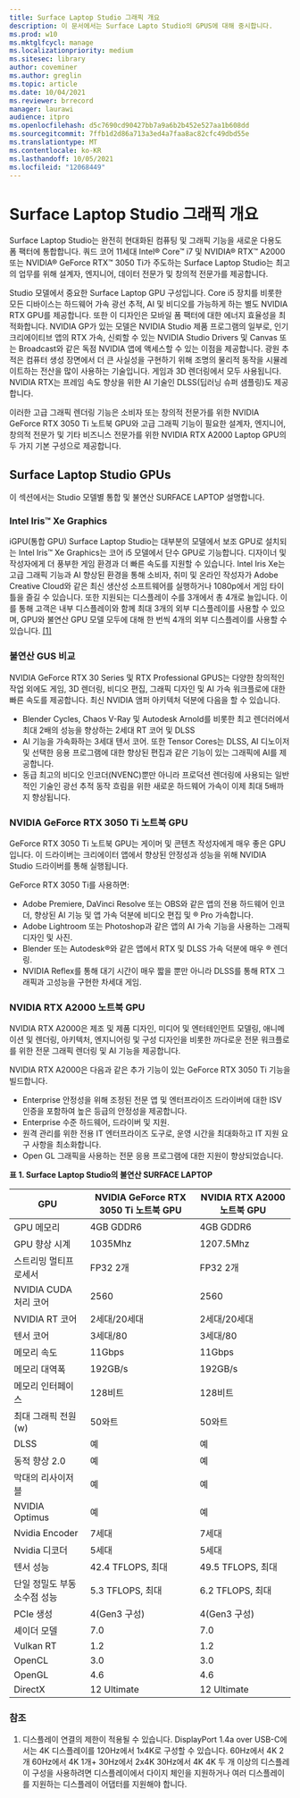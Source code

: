 ```yaml
---
title: Surface Laptop Studio 그래픽 개요
description: 이 문서에서는 Surface Lapto Studio의 GPUS에 대해 중시합니다.
ms.prod: w10
ms.mktglfcycl: manage
ms.localizationpriority: medium
ms.sitesec: library
author: coveminer
ms.author: greglin
ms.topic: article
ms.date: 10/04/2021
ms.reviewer: brrecord
manager: laurawi
audience: itpro
ms.openlocfilehash: d5c7690cd90427bb7a9a6b2b452e527aa1b608dd
ms.sourcegitcommit: 7ffb1d2d86a713a3ed4a7faa8ac82cfc49dbd55e
ms.translationtype: MT
ms.contentlocale: ko-KR
ms.lasthandoff: 10/05/2021
ms.locfileid: "12068449"
---
```

# <a name="surface-laptop-studio-graphics-overview"></a>Surface Laptop Studio 그래픽 개요

Surface Laptop Studio는 완전히 현대화된 컴퓨팅 및 그래픽 기능을 새로운 다용도 폼 팩터에 통합합니다. 쿼드 코어 11세대 Intel® Core™ i7 및 NVIDIA® RTX™ A2000 또는 NVIDIA® GeForce RTX™ 3050 Ti가 주도하는 Surface Laptop Studio는 최고의 업무를 위해 설계자, 엔지니어, 데이터 전문가 및 창의적 전문가를 제공합니다.
 
Studio 모델에서 중요한 Surface Laptop GPU 구성입니다. Core i5 장치를 비롯한 모든 디바이스는 하드웨어 가속 광선 추적, AI 및 비디오를 가능하게 하는 별도 NVIDIA RTX GPU를 제공합니다. 또한 이 디자인은 모바일 폼 팩터에 대한 에너지 효율성을 최적화합니다. NVIDIA GP가 있는 모델은 NVIDIA Studio 제품 프로그램의 일부로, 인기 크리에이티브 앱의 RTX 가속, 신뢰할 수 있는 NVIDIA Studio Drivers 및 Canvas 또는 Broadcast와 같은 독점 NVIDIA 앱에 액세스할 수 있는 이점을 제공합니다. 광원 추적은 컴퓨터 생성 장면에서 더 큰 사실성을 구현하기 위해 조명의 물리적 동작을 시뮬레이트하는 전산을 많이 사용하는 기술입니다. 게임과 3D 렌더링에서 모두 사용됩니다. NVIDIA RTX는 프레임 속도 향상을 위한 AI 기술인 DLSS(딥러닝 슈퍼 샘플링)도 제공합니다.
 
이러한 고급 그래픽 렌더링 기능은 소비자 또는 창의적 전문가를 위한 NVIDIA GeForce RTX 3050 Ti 노트북 GPU와 고급 그래픽 기능이 필요한 설계자, 엔지니어, 창의적 전문가 및 기타 비즈니스 전문가를 위한 NVIDIA RTX A2000 Laptop GPU의 두 가지 기본 구성으로 제공합니다.
 
## <a name="surface-laptop-studio-gpus"></a>Surface Laptop Studio GPUs

이 섹션에서는 Studio 모델별 통합 및 불연산 SURFACE LAPTOP 설명합니다.

### <a name="intel-iris-xe-graphics"></a>Intel Iris™ Xe Graphics

iGPU(통합 GPU) Surface Laptop Studio는 대부분의 모델에서 보조 GPU로 설치되는 Intel Iris™ Xe Graphics는 코어 i5 모델에서 단수 GPU로 기능합니다. 디자이너 및 작성자에게 더 풍부한 게임 환경과 더 빠른 속도를 지원할 수 있습니다. Intel Iris Xe는 고급 그래픽 기능과 AI 향상된 환경을 통해 소비자, 취미 및 온라인 작성자가 Adobe Creative Cloud와 같은 최신 생산성 소프트웨어를 실행하거나 1080p에서 게임 타이틀을 즐길 수 있습니다. 또한 지원되는 디스플레이 수를 3개에서 총 4개로 늘입니다. 이를 통해 고객은 내부 디스플레이와 함께 최대 3개의 외부 디스플레이를 사용할 수 있으며, GPU와 불연산 GPU 모델 모두에 대해 한 번씩 4개의 외부 디스플레이를 사용할 수 있습니다. [[1]](#references)

### <a name="comparing-discrete-gpus"></a>불연산 GUS 비교

NVIDIA GeForce RTX 30 Series 및 RTX Professional GPUS는 다양한 창의적인 작업 외에도 게임, 3D 렌더링, 비디오 편집, 그래픽 디자인 및 AI 가속 워크플로에 대한 빠른 속도를 제공합니다. 최신 NVIDIA 앰퍼 아키텍처 덕분에 다음을 할 수 있습니다.

- Blender Cycles, Chaos V-Ray 및 Autodesk Arnold를 비롯한 최고 렌더러에서 최대 2배의 성능을 향상하는 2세대 RT 코어 및 DLSS
- AI 기능을 가속화하는 3세대 텐서 코어. 또한 Tensor Cores는 DLSS, AI 디노이저 및 선택한 응용 프로그램에 대한 향상된 편집과 같은 기능이 있는 그래픽에 AI를 제공합니다.
- 동급 최고의 비디오 인코더(NVENC)뿐만 아니라 프로덕션 렌더링에 사용되는 일반적인 기술인 광선 추적 동작 흐림을 위한 새로운 하드웨어 가속이 이제 최대 5배까지 향상됩니다.

### <a name="nvidia-geforce-rtx-3050-ti-laptop-gpu"></a>NVIDIA GeForce RTX 3050 Ti 노트북 GPU

GeForce RTX 3050 Ti 노트북 GPU는 게이머 및 콘텐츠 작성자에게 매우 좋은 GPU입니다. 이 드라이버는 크리에이터 앱에서 향상된 안정성과 성능을 위해 NVIDIA Studio 드라이버를 통해 실행됩니다.
 
GeForce RTX 3050 Ti를 사용하면:

- Adobe Premiere, DaVinci Resolve 또는 OBS와 같은 앱의 전용 하드웨어 인코더, 향상된 AI 기능 및 앱 가속 덕분에 비디오 편집 및 ® Pro 가속합니다.
- Adobe Lightroom 또는 Photoshop과 같은 앱의 AI 가속 기능을 사용하는 그래픽 디자인 및 사진.
- Blender 또는 Autodesk®와 같은 앱에서 RTX 및 DLSS 가속 덕분에 매우 ® 렌더링. 
- NVIDIA Reflex를 통해 대기 시간이 매우 짧을 뿐만 아니라 DLSS를 통해 RTX 그래픽과 고성능을 구현한 차세대 게임.

### <a name="nvidia-rtx-a2000-laptop-gpu"></a>NVIDIA RTX A2000 노트북 GPU

NVIDIA RTX A2000은 제조 및 제품 디자인, 미디어 및 엔터테인먼트 모델링, 애니메이션 및 렌더링, 아키텍처, 엔지니어링 및 구성 디자인을 비롯한 까다로운 전문 워크플로를 위한 전문 그래픽 렌더링 및 AI 기능을 제공합니다.
 
NVIDIA RTX A2000은 다음과 같은 추가 기능이 있는 GeForce RTX 3050 Ti 기능을 빌드합니다.

- Enterprise 안정성을 위해 조정된 전문 앱 및 엔터프라이즈 드라이버에 대한 ISV 인증을 포함하여 높은 등급의 안정성을 제공합니다.
- Enterprise 수준 하드웨어, 드라이버 및 지원.
- 원격 관리를 위한 전용 IT 엔터프라이즈 도구로, 운영 시간을 최대화하고 IT 지원 요구 사항을 최소화합니다.
- Open GL 그래픽을 사용하는 전문 응용 프로그램에 대한 지원이 향상되었습니다.
 
**표 1. Surface Laptop Studio의 불연산 SURFACE LAPTOP**

| GPU                                         | NVIDIA GeForce RTX 3050 Ti 노트북 GPU | NVIDIA RTX A2000 노트북 GPU |
| ------------------------------------------- | ------------------------------------- | --------------------------- |
| GPU 메모리                                  | 4GB GDDR6                             | 4GB GDDR6                   |
| GPU 향상 시계                             | 1035Mhz                               | 1207.5Mhz                   |
| 스트리밍 멀티프로세서                   | FP32 2개                               | FP32 2개                     |
| NVIDIA CUDA 처리 코어                | 2560                                  | 2560                        |
| NVIDIA RT 코어                             | 2세대/20세대                          | 2세대/20세대                |
| 텐서 코어                                | 3세대/80                          | 3세대/80                |
| 메모리 속도                                 | 11Gbps                               | 11Gbps                     |
| 메모리 대역폭                            | 192GB/s                              | 192GB/s                    |
| 메모리 인터페이스                            | 128비트                               | 128비트                    |
| 최대 그래픽 전원(w)                  | 50와트                              | 50와트                    |
| DLSS                                        | 예                                   | 예                         |
| 동적 향상 2.0                           | 예                                   | 예                         |
| 막대의 리사이저블                               | 예                                   | 예                         |
| NVIDIA Optimus                              | 예                                   | 예                         |
| Nvidia Encoder                              | 7세대                               | 7세대                     |
| Nvidia 디코더                              | 5세대                               | 5세대                     |
| 텐서 성능                          | 42.4 TFLOPS, 최대                     | 49.5 TFLOPS, 최대           |
| 단일 정밀도 부동 소수점 성능 | 5.3 TFLOPS, 최대                      | 6.2 TFLOPS, 최대            |
| PCIe 생성                             | 4(Gen3 구성)                   | 4(Gen3 구성)         |
| 셰이더 모델                                | 7.0                                   | 7.0                         |
| Vulkan RT                                   | 1.2                                   | 1.2                         |
| OpenCL                                      | 3.0                                   | 3.0                         |
| OpenGL                                      | 4.6                                   | 4.6                         |
| DirectX                                     | 12 Ultimate                           | 12 Ultimate                 |

 
### <a name="references"></a>참조

1. 디스플레이 연결의 제한이 적용될 수 있습니다. DisplayPort 1.4a over USB-C에서는 4K 디스플레이를 120Hz에서 1x4K로 구성할 수 있습니다. 60Hz에서 4K 2개 60Hz에서 4K 1개+ 30Hz에서 2x4K 30Hz에서 4K 4K 두 개 이상의 디스플레이 구성을 사용하려면 디스플레이에서 다이지 체인을 지원하거나 여러 디스플레이를 지원하는 디스플레이 어댑터를 지원해야 합니다.

